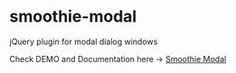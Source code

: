 # smoothie-modal
jQuery plugin for modal dialog windows

Check DEMO and Documentation here -> [Smoothie Modal](https://nighthavvk.github.io/smoothie-modal/)
